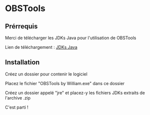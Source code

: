 # OBSTools

## Prérrequis

Merci de télécharger les JDKs Java pour l'utilisation de OBSTools

Lien de téléchargement : [JDKs Java](https://www.oracle.com/java/technologies/downloads/)

## Installation

Créez un dossier pour contenir le logiciel

Placez le fichier "OBSTools by William.exe" dans ce dossier

Créez un dossier appelé "jre" et placez-y les fichiers JDKs extraits de l'archive .zip

C'est parti !